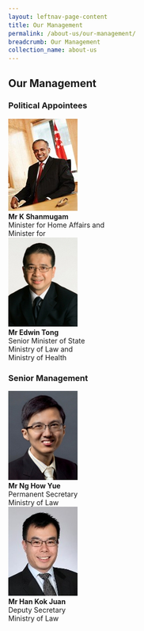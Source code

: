 ```yaml
---
layout: leftnav-page-content
title: Our Management
permalink: /about-us/our-management/
breadcrumb: Our Management
collection_name: about-us
---
```


<style>
  .img-gallery{
  width=150px;
  height=300px;
  }
  .img-gallery img{
  max-width=100%;
  }
</style>

Our Management
---

### **Political Appointees**

<div class="img-gallery">
  <img src="/images/1510806764644.jpg"></div>
  <b>Mr K Shanmugam</b><br>
  Minister for Home Affairs and<br>
  Minister for <br>

<div class="img-gallery">
  <img src="/images/1532069362285.jpg"></div>
  <b>Mr Edwin Tong</b><br>
  Senior Minister of State<br>
  Ministry of Law and<br>
  Ministry of Health<br>

### **Senior Management**

<div class="img-gallery">
  <img src="/images/1514972152202.jpg"></div>
  <b>Mr Ng How Yue</b><br>
  Permanent Secretary<br>
  Ministry of Law<br>

<div class="img-gallery">
    <img src="/images/1515047430356.jpg">
</div>
  <b>Mr Han Kok Juan</b><br>
  Deputy Secretary<br>
  Ministry of Law<br>
